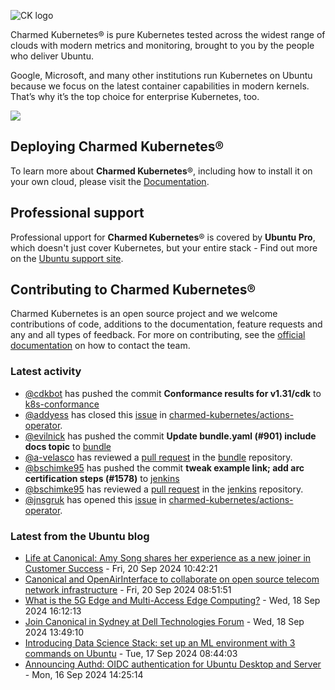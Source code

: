 ![CK logo](https://assets.ubuntu.com/v1/451d4cf4-Charmed+Kubernetes_RGB_onWhite_2022.svg)

Charmed Kubernetes® is pure Kubernetes tested across the widest range of clouds with modern metrics and monitoring, brought to you by the people who deliver Ubuntu.

Google, Microsoft, and many other institutions run Kubernetes on Ubuntu because we focus on the latest container capabilities in modern kernels. That’s why it’s the top choice for enterprise Kubernetes, too.

![](https://assets.ubuntu.com/v1/843c77b6-juju-at-a-glace.svg)

## Deploying Charmed Kubernetes®

To learn more about **Charmed Kubernetes**®, including how to install it on your own cloud, please visit the [Documentation][docs].

## Professional support

Professional upport for **Charmed Kubernetes**® is covered by **Ubuntu Pro**, which doesn't just cover Kubernetes, but your entire stack - Find out more on the [Ubuntu support site](https://ubuntu.com/support).

## Contributing to Charmed Kubernetes®

Charmed Kubernetes is an open source project and we welcome contributions of code, additions to the documentation, feature requests and any and all types of feedback. For more on contributing, see the [official documentation][get-in-touch] on how to contact the team.

<!-- LINKS -->
[docs]: https://ubuntu.com/kubernetes/docs
[get-in-touch]: https://ubuntu.com/kubernetes/docs/get-in-touch

### Latest activity

<!-- activity starts -->
 - [@cdkbot](https://github.com/cdkbot) has pushed the commit **Conformance results for v1.31/cdk** to [k8s-conformance](https://github.com/charmed-kubernetes/k8s-conformance)
 - [@addyess](https://github.com/addyess) has closed this [issue](https://github.com/charmed-kubernetes/actions-operator/issues/22) in [charmed-kubernetes/actions-operator](https://api.github.com/repos/charmed-kubernetes/actions-operator).
 - [@evilnick](https://github.com/evilnick) has pushed the commit **Update bundle.yaml (#901)  include docs topic** to [bundle](https://github.com/charmed-kubernetes/bundle)
 - [@a-velasco](https://github.com/a-velasco) has reviewed a [pull request](https://github.com/charmed-kubernetes/bundle/pull/901) in the [bundle](https://github.com/charmed-kubernetes/bundle) repository.
 - [@bschimke95](https://github.com/bschimke95) has pushed the commit **tweak example link; add arc certification steps (#1578)** to [jenkins](https://github.com/charmed-kubernetes/jenkins)
 - [@bschimke95](https://github.com/bschimke95) has reviewed a [pull request](https://github.com/charmed-kubernetes/jenkins/pull/1578) in the [jenkins](https://github.com/charmed-kubernetes/jenkins) repository.
 - [@jnsgruk](https://github.com/jnsgruk) has opened this [issue](https://github.com/charmed-kubernetes/actions-operator/issues/82) in [charmed-kubernetes/actions-operator](https://api.github.com/repos/charmed-kubernetes/actions-operator).
<!-- activity ends -->

<!-- roadmap starts -->

<!-- roadmap ends -->

### Latest from the Ubuntu blog

<!-- blog starts -->
* [Life at Canonical: Amy Song shares her experience as a new joiner in Customer Success](https://ubuntu.com//blog/life-at-canonical-amy-song-shares-her-onboarding-experience-as-a-new-joiner-in-customer-success) - Fri, 20 Sep 2024 10:42:21 
* [Canonical and OpenAirInterface to collaborate on open source telecom network infrastructure](https://ubuntu.com//blog/telco-canonical-and-oai-to-collaborate-on-open-source-telecom-network-infrastructure-for-open-ran) - Fri, 20 Sep 2024 08:51:51 
* [What is the 5G Edge and Multi-Access Edge Computing?](https://ubuntu.com//blog/what-is-the-5g-edge-and-multi-access-edge-computing) - Wed, 18 Sep 2024 16:12:13 
* [Join Canonical in Sydney at Dell Technologies Forum](https://ubuntu.com//blog/join-canonical-in-sydney-at-dell-technologies-forum) - Wed, 18 Sep 2024 13:49:10 
* [Introducing Data Science Stack: set up an ML environment with 3 commands on Ubuntu](https://ubuntu.com//blog/data-science-stack-release) - Tue, 17 Sep 2024 08:44:03 
* [Announcing Authd: OIDC authentication for Ubuntu Desktop and Server](https://ubuntu.com//blog/authd-oidc-authentication-for-ubuntu-desktop-server) - Mon, 16 Sep 2024 14:25:14 
<!-- blog ends -->
